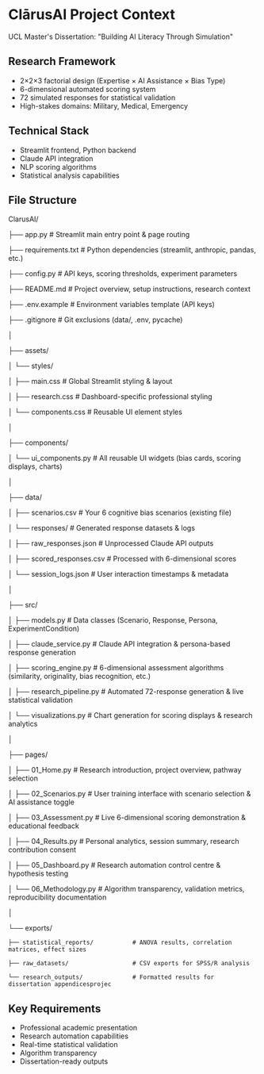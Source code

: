 # ClārusAI Project Context
UCL Master's Dissertation: "Building AI Literacy Through Simulation"

## Research Framework
- 2×2×3 factorial design (Expertise × AI Assistance × Bias Type)
- 6-dimensional automated scoring system
- 72 simulated responses for statistical validation
- High-stakes domains: Military, Medical, Emergency

## Technical Stack
- Streamlit frontend, Python backend
- Claude API integration
- NLP scoring algorithms
- Statistical analysis capabilities

## File Structure
ClarusAI/

├── app.py                              # Streamlit main entry point & page routing

├── requirements.txt                    # Python dependencies (streamlit, anthropic, pandas, etc.)

├── config.py                          # API keys, scoring thresholds, experiment parameters

├── README.md                          # Project overview, setup instructions, research context

├── .env.example                       # Environment variables template (API keys)

├── .gitignore                         # Git exclusions (data/, .env, pycache)

│

├── assets/

│   └── styles/

│       ├── main.css                   # Global Streamlit styling & layout

│       ├── research.css               # Dashboard-specific professional styling

│       └── components.css             # Reusable UI element styles

│

├── components/

│   └── ui_components.py               # All reusable UI widgets (bias cards, scoring displays, charts)

│

├── data/

│   ├── scenarios.csv                  # Your 6 cognitive bias scenarios (existing file)

│   └── responses/                     # Generated response datasets & logs

│       ├── raw_responses.json         # Unprocessed Claude API outputs

│       ├── scored_responses.csv       # Processed with 6-dimensional scores

│       └── session_logs.json         # User interaction timestamps & metadata

│

├── src/

│   ├── models.py                      # Data classes (Scenario, Response, Persona, ExperimentCondition)

│   ├── claude_service.py              # Claude API integration & persona-based response generation

│   ├── scoring_engine.py              # 6-dimensional assessment algorithms (similarity, originality, bias recognition, etc.)

│   ├── research_pipeline.py           # Automated 72-response generation & live statistical validation

│   └── visualizations.py             # Chart generation for scoring displays & research analytics

│

├── pages/

│   ├── 01_Home.py              # Research introduction, project overview, pathway selection

│   ├── 02_Scenarios.py             # User training interface with scenario selection & AI assistance toggle

│   ├── 03_Assessment.py           # Live 6-dimensional scoring demonstration & educational feedback

│   ├── 04_Results.py              # Personal analytics, session summary, research contribution consent

│   ├── 05_Dashboard.py            # Research automation control centre & hypothesis testing

│   └── 06_Methodology.py          # Algorithm transparency, validation metrics, reproducibility documentation

│

└── exports/

    ├── statistical_reports/           # ANOVA results, correlation matrices, effect sizes

    ├── raw_datasets/                  # CSV exports for SPSS/R analysis

    └── research_outputs/              # Formatted results for dissertation appendicesprojec

## Key Requirements
- Professional academic presentation
- Research automation capabilities  
- Real-time statistical validation
- Algorithm transparency
- Dissertation-ready outputs
